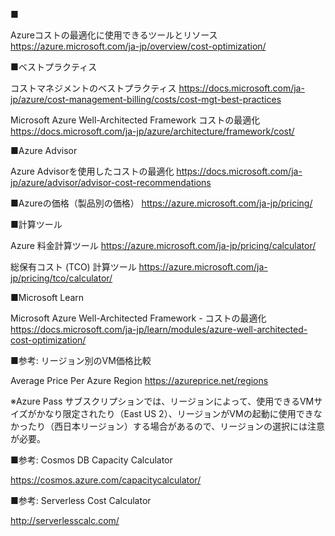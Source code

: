 ■

Azureコストの最適化に使用できるツールとリソース
https://azure.microsoft.com/ja-jp/overview/cost-optimization/


■ベストプラクティス

コストマネジメントのベストプラクティス
https://docs.microsoft.com/ja-jp/azure/cost-management-billing/costs/cost-mgt-best-practices

Microsoft Azure Well-Architected Framework コストの最適化
https://docs.microsoft.com/ja-jp/azure/architecture/framework/cost/

■Azure Advisor

Azure Advisorを使用したコストの最適化
https://docs.microsoft.com/ja-jp/azure/advisor/advisor-cost-recommendations


■Azureの価格（製品別の価格）
https://azure.microsoft.com/ja-jp/pricing/

■計算ツール

Azure 料金計算ツール
https://azure.microsoft.com/ja-jp/pricing/calculator/

総保有コスト (TCO) 計算ツール
https://azure.microsoft.com/ja-jp/pricing/tco/calculator/

■Microsoft Learn

Microsoft Azure Well-Architected Framework - コストの最適化
https://docs.microsoft.com/ja-jp/learn/modules/azure-well-architected-cost-optimization/

■参考: リージョン別のVM価格比較

Average Price Per Azure Region
https://azureprice.net/regions

※Azure Pass サブスクリプションでは、リージョンによって、使用できるVMサイズがかなり限定されたり（East US 2）、リージョンがVMの起動に使用できなかったり（西日本リージョン）する場合があるので、リージョンの選択には注意が必要。

■参考: Cosmos DB Capacity Calculator

https://cosmos.azure.com/capacitycalculator/

■参考: Serverless Cost Calculator

http://serverlesscalc.com/

